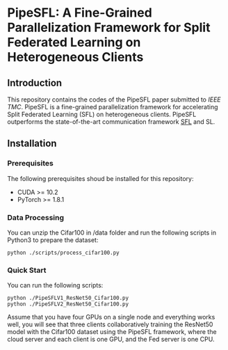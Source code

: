 # PipeSFL: A Fine-Grained Parallelization Framework for Split Federated Learning on Heterogeneous Clients #  
## Introduction ##
This repository contains the codes of the PipeSFL paper submitted to *IEEE TMC*. PipeSFL is a fine-grained parallelization framework for accelerating Split Federated Learning (SFL) on heterogeneous clients. PipeSFL outperforms the state-of-the-art communication framework [SFL](https://github.com/chandra2thapa/SplitFed-When-Federated-Learning-Meets-Split-Learning) and SL.  

## Installation ##
### Prerequisites ###
The following prerequisites shoud be installed for this repository:  
* CUDA >= 10.2  
* PyTorch >= 1.8.1  
### Data Processing ###
You can unzip the Cifar100 in /data folder and run the following scripts in Python3 to prepare the dataset:  
```
python ./scripts/process_cifar100.py  
```
### Quick Start ###
You can run the following scripts:  
```
python ./PipeSFLV1_ResNet50_Cifar100.py  
python ./PipeSFLV2_ResNet50_Cifar100.py
```  
Assume that you have four GPUs on a single node and everything works well, you will see that three clients collaboratively training the ResNet50 model with the Cifar100 dataset using the PipeSFL framework, where the cloud server and each client is one GPU, and the Fed server is one CPU.
